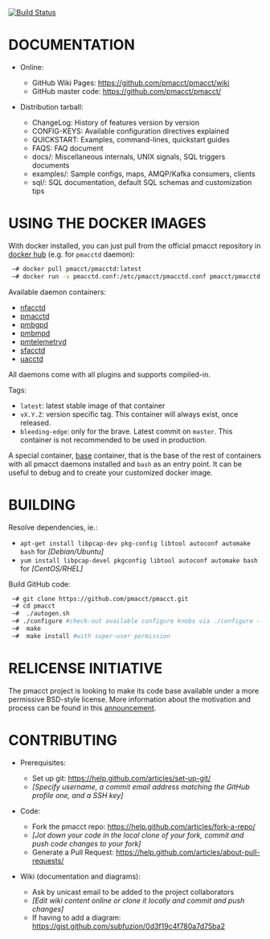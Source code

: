 [![Build Status](https://travis-ci.org/pmacct/pmacct.svg?branch=master)](https://travis-ci.org/pmacct/pmacct)

DOCUMENTATION
=============

- Online:
  * GitHub Wiki Pages: https://github.com/pmacct/pmacct/wiki
  * GitHub master code: https://github.com/pmacct/pmacct/

- Distribution tarball:
  * ChangeLog: History of features version by version
  * CONFIG-KEYS: Available configuration directives explained
  * QUICKSTART: Examples, command-lines, quickstart guides
  * FAQS: FAQ document
  * docs/: Miscellaneous internals, UNIX signals, SQL triggers documents
  * examples/: Sample configs, maps, AMQP/Kafka consumers, clients
  * sql/: SQL documentation, default SQL schemas and customization tips

# USING THE DOCKER IMAGES

With docker installed, you can just pull from the official pmacct repository
in [docker hub](https://hub.docker.com) (e.g. for `pmacctd` daemon):

```bash
 ~# docker pull pmacct/pmacctd:latest
 ~# docker run -v pmacctd.conf:/etc/pmacct/pmacctd.conf pmacct/pmacctd
```

Available daemon containers:

  * [nfacctd](https://hub.docker.com/r/pmacct/nfacctd)
  * [pmacctd](https://hub.docker.com/r/pmacct/pmacctd)
  * [pmbgpd](https://hub.docker.com/r/pmacct/pmbgpd)
  * [pmbmpd](https://hub.docker.com/r/pmacct/pmbmpd)
  * [pmtelemetryd](https://hub.docker.com/r/pmacct/pmtelemetryd)
  * [sfacctd](https://hub.docker.com/r/pmacct/sfacctd)
  * [uacctd](https://hub.docker.com/r/pmacct/uacctd)

All daemons come with all plugins and supports compiled-in.

Tags:

  * `latest`: latest stable image of that container
  * `vX.Y.Z`: version specific tag. This container will always exist, once released.
  * `bleeding-edge`: only for the brave. Latest commit on `master`. This container
                     is not recommended to be used in production.

A special container, [base](https://hub.docker.com/r/pmacct/base) container,
that is the base of the rest of containers with all pmacct daemons installed and
`bash` as an entry point. It can be useful to debug and to create your customized
docker image.

# BUILDING

Resolve dependencies, ie.:

  * `apt-get install libpcap-dev pkg-config libtool autoconf automake bash` for *[Debian/Ubuntu]*
  * `yum install libpcap-devel pkgconfig libtool autoconf automake bash` for *[CentOS/RHEL]*

Build GitHub code:

```bash
 ~# git clone https://github.com/pmacct/pmacct.git
 ~# cd pmacct
 ~#  ./autogen.sh
 ~# ./configure #check-out available configure knobs via ./configure --help
 ~#  make
 ~#  make install #with super-user permission
```

# RELICENSE INITIATIVE

The pmacct project is looking to make its code base available under a more permissive
BSD-style license. More information about the motivation and process can be found in
this [announcement](https://www.mail-archive.com/pmacct-discussion@pmacct.net/msg03881.html).

# CONTRIBUTING

- Prerequisites:
  * Set up git: https://help.github.com/articles/set-up-git/
  * *[Specify username, a commit email address matching the GitHub profile one, and a SSH key]*

- Code:
  * Fork the pmacct repo: https://help.github.com/articles/fork-a-repo/
  * *[Jot down your code in the local clone of your fork, commit and push code changes to your fork]*
  * Generate a Pull Request: https://help.github.com/articles/about-pull-requests/

- Wiki (documentation and diagrams):
  * Ask by unicast email to be added to the project collaborators
  * *[Edit wiki content online or clone it locally and commit and push changes]* 
  * If having to add a diagram: https://gist.github.com/subfuzion/0d3f19c4f780a7d75ba2
